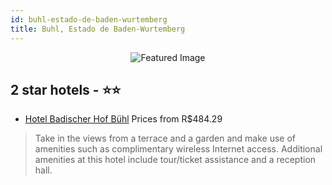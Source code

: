 ```yaml
---
id: buhl-estado-de-baden-wurtemberg
title: Buhl, Estado de Baden-Wurtemberg
---
```


<center><img src="https://i.travelapi.com/hotels/22000000/21430000/21426200/21426149/843e0257_z.jpg" alt="Featured Image" /></center>


##  2 star hotels - ⭐️⭐️

-    [Hotel Badischer Hof Bühl](https://us.hurb.com/hotels/buhl/hotel-badischer-hof-buhl-JNP-JP766662?cmp=18055) Prices from R$484.29
   > Take in the views from a terrace and a garden and make use of amenities such as complimentary wireless Internet access. Additional amenities at this hotel include tour/ticket assistance and a reception hall.

